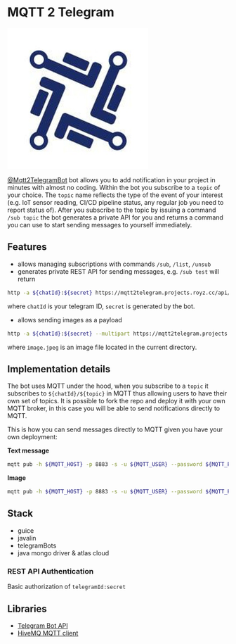 # MQTT 2 Telegram
![logo](docs/logo.jpeg)

[@Mqtt2TelegramBot](https://t.me/Mqtt2TelegramBot) bot allows you to add notification in your project in minutes with almost no coding.
Within the bot you subscribe to a `topic` of your choice. 
The `topic` name reflects the type of the event of your interest (e.g. IoT sensor reading, CI/CD pipeline status, any regular job you need to report status of).
After you subscribe to the topic by issuing a command `/sub topic` the bot generates a private API for you and returns a command you can use to start sending messages to yourself immediately.

## Features
- allows managing subscriptions with commands `/sub`, `/list`, `/unsub`
- generates private REST API for sending messages, e.g. `/sub test` will return 
```bash
http -a ${chatId}:${secret} https://mqtt2telegram.projects.royz.cc/api/v1.0/send topic=test payload='<your message>'
```
where `chatId` is your telegram ID, `secret` is generated by the bot.
- allows sending images as a payload
```bash
http -a ${chatId}:${secret} --multipart https://mqtt2telegram.projects.royz.cc/api/v1.0/sendImage topic=images image@image.jpeg
```
where `image.jpeg` is an image file located in the current directory.

## Implementation details
The bot uses MQTT under the hood, when you subscribe to a `topic` it subscribes to `${chatId}/${topic}` in MQTT thus allowing users
to have their own set of topics. It is possible to fork the repo and deploy it with your own MQTT broker, in this case you will be able to 
send notifications directly to MQTT.

This is how you can send messages directly to MQTT given you have your own deployment:

**Text message**
```bash
mqtt pub -h ${MQTT_HOST} -p 8883 -s -u ${MQTT_USER} --password ${MQTT_PASSWORD} -t "${chatId}/${topic}" -m 'Hello world'
```

**Image**
```bash
mqtt pub -h ${MQTT_HOST} -p 8883 -s -u ${MQTT_USER} --password ${MQTT_PASSWORD} -t "${chatId}/${topic}" -m:file ~/tmp/img.jpeg -ct 'image:img.jpeg'
```

## Stack
- guice
- javalin
- telegramBots
- java mongo driver & atlas cloud

### REST API Authentication

Basic authorization of `telegramId:secret`

## Libraries
- [Telegram Bot API](https://github.com/rubenlagus/TelegramBots)
- [HiveMQ MQTT client](https://github.com/hivemq/hivemq-mqtt-client)

